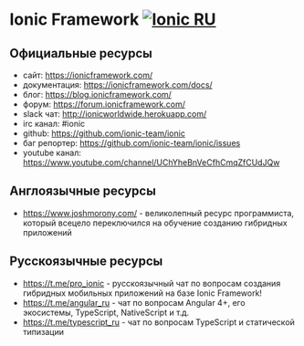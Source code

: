 # Ionic Framework [![Ionic RU](https://img.shields.io/badge/Telegram_chat:-Ionic_RU-498af3.svg?style=flat)](https://t.me/pro_ionic)

## Официальные ресурсы 

* сайт: https://ionicframework.com/ 
* документация: https://ionicframework.com/docs/
* блог: https://blog.ionicframework.com/
* форум: https://forum.ionicframework.com/
* slack чат: http://ionicworldwide.herokuapp.com/
* irc канал: #ionic
* github: https://github.com/ionic-team/ionic
* баг репортер: https://github.com/ionic-team/ionic/issues
* youtube канал: https://www.youtube.com/channel/UChYheBnVeCfhCmqZfCUdJQw

## Англоязычные ресурсы

* https://www.joshmorony.com/ - великолепный ресурс программиста, который всецело переключился на обучение созданию гибридных приложений

## Русскоязычные ресурсы

* https://t.me/pro_ionic - русскоязычный чат по вопросам создания гибридных мобильных приложений на базе Ionic Framework!
* https://t.me/angular_ru - чат по вопросам Angular 4+, его экосистемы, TypeScript, NativeScript и т.д.
* https://t.me/typescript_ru - чат по вопросам TypeScript и статической типизации
